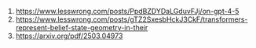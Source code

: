 1. https://www.lesswrong.com/posts/PpdBZDYDaLGduvFJj/on-gpt-4-5
2. https://www.lesswrong.com/posts/gTZ2SxesbHckJ3CkF/transformers-represent-belief-state-geometry-in-their
3. https://arxiv.org/pdf/2503.04973
